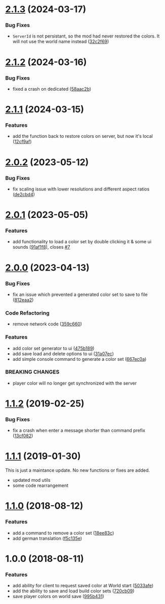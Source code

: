# [2.1.3](https://github.com/SiskSjet/BuildColors/compare/v2.1.2...v2.1.3) (2024-03-17)


### Bug Fixes

* `ServerId` is not persistant, so the mod had never restored the colors. It will not use the world name instead ([32c2f69](https://github.com/SiskSjet/BuildColors/commit/32c2f69f64ae17951a62af2ac6c8eba4e8c55578))



# [2.1.2](https://github.com/SiskSjet/BuildColors/compare/v2.1.1...v2.1.2) (2024-03-16)


### Bug Fixes

* fixed a crash on dedicated ([58aac2b](https://github.com/SiskSjet/BuildColors/commit/58aac2bab63224407d00a0f9f3a756a3574a1173))



# [2.1.1](https://github.com/SiskSjet/BuildColors/compare/v2.1.0...v2.1.1) (2024-03-15)


### Features

* add the function back to restore colors on server, but now it's local ([12cf9af](https://github.com/SiskSjet/BuildColors/commit/12cf9af9321ab87ec22d5bf6b923b141b6fc816f))



# [2.0.2](https://github.com/SiskSjet/BuildColors/compare/v2.0.1...v2.0.2) (2023-05-12)


### Bug Fixes

* fix scaling issue with lower resolutions and different aspect ratios ([de2cbd4](https://github.com/SiskSjet/BuildColors/commit/de2cbd4ed77b11d493488e862ef983e05e37cd45))



# [2.0.1](https://github.com/SiskSjet/BuildColors/compare/v2.0.0...v2.0.1) (2023-05-05)


### Features

* add functionality to load a color set by double clicking it & some ui sounds ([91af1f8](https://github.com/SiskSjet/BuildColors/commit/91af1f8f1189cba13e2d72645a289b233efe0b53)), closes [#7](https://github.com/SiskSjet/BuildColors/issues/7)



# [2.0.0](https://github.com/SiskSjet/BuildColors/compare/v1.1.1...v2.0.0) (2023-04-13)


### Bug Fixes

* fix an issue which prevented a generated color set to save to file ([812eaa2](https://github.com/SiskSjet/BuildColors/commit/812eaa2d46661d0d4571ad953f33808ac78498a3))


### Code Refactoring

* remove network code ([359c660](https://github.com/SiskSjet/BuildColors/commit/359c66018ab43aa2bc820fbbff9a7b3d286b7998))


### Features

* add color set generator to ui ([475b189](https://github.com/SiskSjet/BuildColors/commit/475b189f8d543a5100fcd11834fb23c6412a65e4))
* add save load and delete options to ui ([31a07ec](https://github.com/SiskSjet/BuildColors/commit/31a07ecda71a24b7fe1f861b89bc87db5754fdc7))
* add simple console command to generate a color set ([667ec0a](https://github.com/SiskSjet/BuildColors/commit/667ec0a05ee45c8cb18f08c6b06d54cb71d008d1))


### BREAKING CHANGES

* player color will no longer get synchronized with the server



# [1.1.2](https://github.com/SiskSjet/BuildColors/compare/v1.1.1...v1.1.2) (2019-02-25)


### Bug Fixes

* fix a crash when enter a message shorter than command prefix ([13cf082](https://github.com/SiskSjet/BuildColors/commit/13cf082))



# [1.1.1](https://github.com/SiskSjet/BuildColors/compare/v1.1.0...v1.1.1) (2019-01-30)

This is just a maintance update. No new functions or fixes are added.

* updated mod utils
* some code rearrangement



<a name="1.1.0"></a>
# [1.1.0](https://github.com/SiskSjet/BuildColors/compare/v1.0.0...v1.1.0) (2018-08-12)


### Features

* add a command to remove a color set ([18ee83c](https://github.com/SiskSjet/BuildColors/commit/18ee83c))
* add german translation ([f5c135e](https://github.com/SiskSjet/BuildColors/commit/f5c135e))



<a name="1.0.0"></a>
# 1.0.0 (2018-08-11)


### Features

* add ability for client to request saved color at World start ([5033afe](https://github.com/SiskSjet/BuildColors/commit/5033afe))
* add the ability to save and load build color sets ([720cb09](https://github.com/SiskSjet/BuildColors/commit/720cb09))
* save player colors on world save ([995b431](https://github.com/SiskSjet/BuildColors/commit/995b431))

